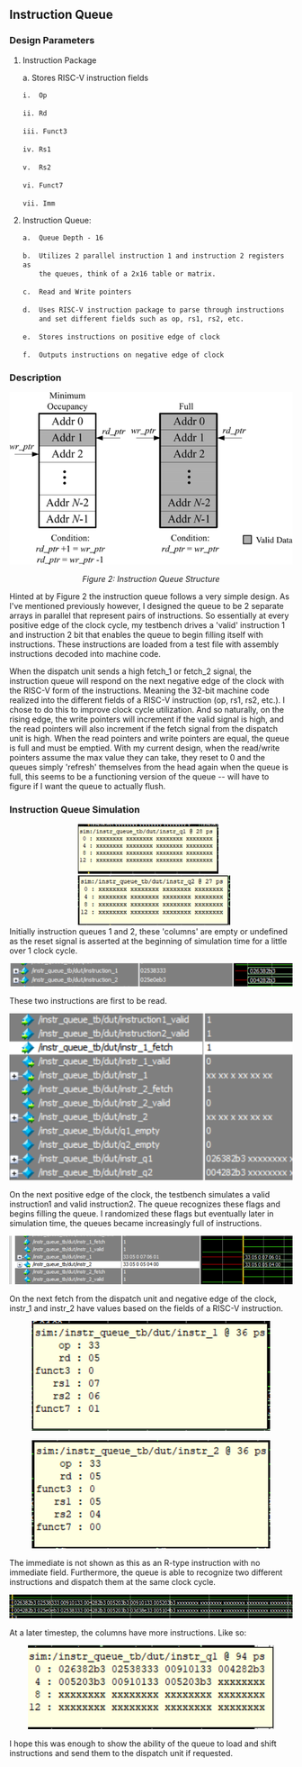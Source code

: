 ## Instruction Queue
### Design Parameters
1.  Instruction Package

    a.  Stores RISC-V instruction fields

        i.  Op

        ii. Rd

        iii. Funct3

        iv. Rs1

        v.  Rs2

        vi. Funct7

        vii. Imm

2.  Instruction Queue:

        a.  Queue Depth - 16

        b.  Utilizes 2 parallel instruction 1 and instruction 2 registers as
            the queues, think of a 2x16 table or matrix.

        c.  Read and Write pointers

        d.  Uses RISC-V instruction package to parse through instructions
            and set different fields such as op, rs1, rs2, etc.

        e.  Stores instructions on positive edge of clock

        f.  Outputs instructions on negative edge of clock

### Description

<p align="center"> 
  <img src="./iqMedia/instrqu.png" />
</p>
<p align="center"><em>Figure 2: Instruction Queue Structure</em></p>


Hinted at by Figure 2 the instruction queue follows a very simple
design. As I've mentioned previously however, I designed the queue to
be 2 separate arrays in parallel that represent pairs of instructions.
So essentially at every positive edge of the clock cycle, my testbench
drives a 'valid' instruction 1 and instruction 2 bit that enables the
queue to begin filling itself with instructions. These instructions
are loaded from a test file with assembly instructions decoded into
machine code.

When the dispatch unit sends a high fetch\_1 or fetch\_2 signal, the
instruction queue will respond on the next negative edge of the clock
with the RISC-V form of the instructions. Meaning the 32-bit machine
code realized into the different fields of a RISC-V instruction (op,
rs1, rs2, etc.). I chose to do this to improve clock cycle
utilization. And so naturally, on the rising edge, the write pointers
will increment if the valid signal is high, and the read pointers will
also increment if the fetch signal from the dispatch unit is high.
When the read pointers and write pointers are equal, the queue is full
and must be emptied. With my current design, when the read/write
pointers assume the max value they can take, they reset to 0 and the
queues simply \'refresh\' themselves from the head again when the
queue is full, this seems to be a functioning version of the queue \--
will have to figure if I want the queue to actually flush.

### Instruction Queue Simulation

<div align="center">
  <img src="./iqMedia/instr_sim1.png" style="display: inline-block; margin-right: 10px;" />
  <img src="./iqMedia/instr_sim2.png" style="display: inline-block; margin-left: 10px;" />
</div>
Initially instruction queues 1 and 2, these 'columns' are empty or
undefined as the reset signal is asserted at the beginning of simulation
time for a little over 1 clock cycle.

<p align="center"> 
  <img src="./iqMedia/instr_sim3.png" />
</p>

These two instructions are first to be read.

<p align="center"> 
  <img src="./iqMedia/instr_sim4.png" />
</p>

On the next positive edge of the clock, the testbench simulates a valid
instruction1 and valid instruction2. The queue recognizes these flags
and begins filling the queue. I randomized these flags but eventually
later in simulation time, the queues became increasingly full of
instructions.

<p align="center"> 
  <img src="./iqMedia/instr_sim5.png" />
</p>

On the next fetch from the dispatch unit and negative edge of the clock,
instr\_1 and instr\_2 have values based on the fields of a RISC-V
instruction.

<p align="center"> 
  <img src="./iqMedia/instr_sim6.png" />
</p>

<p align="center"> 
  <img src="./iqMedia/instr_sim7.png" />
</p>

The immediate is not shown as this as an R-type instruction with no
immediate field. Furthermore, the queue is able to recognize two
different instructions and dispatch them at the same clock cycle.

<p align="center"> 
  <img src="./iqMedia/instr_sim8.png" />
</p>

At a later timestep, the columns have more instructions. Like so:

<p align="center"> 
  <img src="./iqMedia/instr_sim9.png" />
</p>

I hope this was enough to show the ability of the queue to load and
shift instructions and send them to the dispatch unit if requested.
